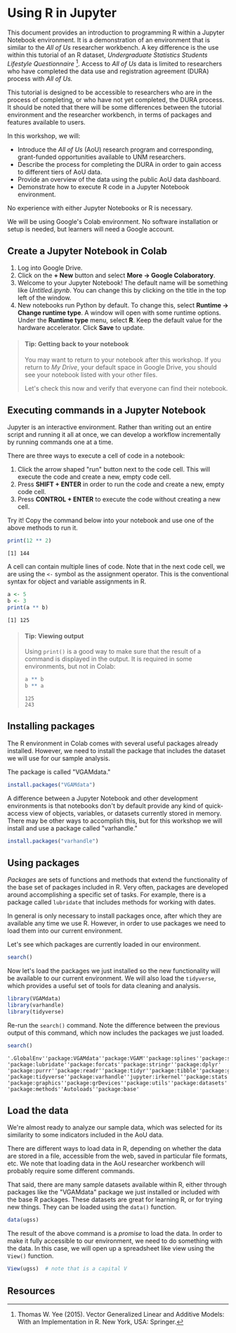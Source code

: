 # Using R in Jupyter

This document provides an introduction to programming R within a Jupyter
Notebook environment. It is a demonstration of an environment that is 
similar to the *All of Us* researcher workbench. A key difference is the
use within this tutorial of an R dataset, *Undergraduate Statistics
Students Lifestyle Questionnaire* [^1]. Access to *All of Us* data is limited
to researchers who have completed the data use and registration agreement 
(DURA) process with *All of Us.*

This tutorial is designed to be accessible to researchers who are in the
process of completing, or who have not yet completed, the DURA
process. It should be noted that there will be some differences 
between the tutorial environment and the researcher workbench, in 
terms of packages and features available to users. 

In this workshop, we will:

- Introduce the *All of Us* (AoU) research program and corresponding,
grant-funded opportunities available to UNM researchers.
- Describe the process for completing the DURA in order to gain access
to different tiers of AoU data.
- Provide an overview of the data using the public AoU data dashboard.
- Demonstrate how to execute R code in a Jupyter Notebook environment.

No experience with either Jupyter Notebooks or R is necessary. 

We will be using Google's Colab environment. No software installation or 
setup is needed, but learners will need a Google account.

## Create a Jupyter Notebook in Colab

1. Log into Google Drive.
1. Click on the **+ New** button and select **More -> Google Colaboratory**.
1. Welcome to your Jupyter Notebook! The default name will be something like
*Untitled.ipynb*. You can change this by clicking on the title in the top
left of the window.
1. New notebooks run Python by default. To change this, select
**Runtime -> Change runtime type**. A window will open with some runtime
options. Under the **Runtime type** menu, select **R**. Keep the default
value for the hardware accelerator. Click **Save** to update.

>
> #### Tip: Getting back to your notebook
>
>You may want to return to your notebook after this workshop. If you return
>to *My Drive*, your default space in Google Drive, you should see your notebook
>listed with your other files. 
>
>Let's check this now and verify that everyone can find their notebook.
>


## Executing commands in a Jupyter Notebook

Jupyter is an interactive environment. Rather than writing out an entire 
script and running it all at once, we can develop a workflow incrementally
by running commands one at a time.

There are three ways to execute a cell of code in a notebook:

1. Click the arrow shaped "run" button next to the code cell. This will
execute the code and create a new, empty code cell.
1. Press **SHIFT + ENTER** in order to run the code and create a new,
empty code cell.
1. Press **CONTROL + ENTER** to execute the code without creating a new
cell.

Try it! Copy the command below into your notebook and use one of the above
methods to run it. 

~~~r
print(12 ** 2)
~~~
```[1] 144```

A cell can contain multiple lines of code. Note that in the next code cell,
we are using the ```<-``` symbol as the assignment operator. This is the
conventional syntax for object and variable assignments in R.

~~~r
a <- 5
b <- 3
print(a ** b)
~~~
```[1] 125```

>
> #### Tip: Viewing output
>Using ```print()``` is a good way to make sure that the result of a command
>is displayed in the output. It is required in some environments, but not in
>Colab:
>
>~~~r
>a ** b
>b ** a
>~~~
>```125```  
>```243```

## Installing packages

The R environment in Colab comes with several useful packages already 
installed. However, we need to install the package that includes the dataset
we will use for our sample analysis.

The package is called "VGAMdata."

~~~r
install.packages("VGAMdata")
~~~

A difference between a Jupyter Notebook and other development environments
is that notebooks don't by default provide any kind of quick-access view
of objects, variables, or datasets currently stored in memory. There may
be other ways to accomplish this, but for this workshop we will install and
use a package called "varhandle."

~~~r
install.packages("varhandle")
~~~

## Using packages

*Packages* are sets of functions and methods that extend the functionality
of the base set of packages included in R. Very often, packages are developed
around accomplishing a specific set of tasks. For example, there is a package
called ```lubridate``` that includes methods for working with dates.

In general is only necessary to install packages once, after which they
are available any time we use R. However, in order to use packages we need to
load them into our current environment.

Let's see which packages are currently loaded in our environment.

~~~r
search()
~~~

Now let's load the packages we just installed so the new functionality will
be available to our current environment. We will also load the ```tidyverse```,
which provides a useful set of tools for data cleaning and analysis.

~~~r
library(VGAMdata)
library(varhandle)
library(tidyverse)
~~~

Re-run the ```search()``` command. Note the difference between the previous
output of this command, which now includes the packages we just loaded.

~~~r
search()
~~~
```
'.GlobalEnv''package:VGAMdata''package:VGAM''package:splines''package:stats4'
'package:lubridate''package:forcats''package:stringr''package:dplyr'
'package:purrr''package:readr''package:tidyr''package:tibble''package:ggplot2'
'package:tidyverse''package:varhandle''jupyter:irkernel''package:stats'
'package:graphics''package:grDevices''package:utils''package:datasets'
'package:methods''Autoloads''package:base'
```

## Load the data

We're almost ready to analyze our sample data, which was selected for its
similarity to some indicators included in the AoU data.

There are different ways to load data in R, depending on whether the data
are stored in a file, accessible from the web, saved in particular file
formats, etc. We note that loading data in the AoU researcher workbench will
probably require some different commands.

That said, there are many sample datasets available within R, either through
packages like the "VGAMdata" package we just installed or included with the
base R packages. These datasets are great for learning R, or for trying
new things. They can be loaded using the ```data()``` function.

~~~r
data(ugss)
~~~

The result of the above command is a *promise* to load the data. In order to
make it fully accessible to our environment, we need to do something with the
data. In this case, we will open up a spreadsheet like view using the
```View()``` function.

~~~r
View(ugss)  # note that is a capital V
~~~


## Resources

[^1]: Thomas W. Yee (2015). Vector Generalized Linear and Additive Models: 
With an Implementation in R. New York, USA: Springer.



